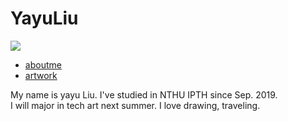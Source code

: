 <!DOCTYPE html>

<html>
<head>
  <tytle></tytle>
  
<link href="layout.css" rel="stylesheet" type="text/css">

</head>

<body>

<div id="HEADER">
  <h1>YayuLiu</h1>
</div>
<img src ="https://imgur.com/oqTkhy4" />

<div id="NAV">
  <ul>
    <li><a href="#">aboutme</a></li>
    <li><a href="#">artwork</a></li>
  </ul>
</div>

<div id="CONTENT">

<p>My name is yayu Liu. I've studied in NTHU IPTH since Sep. 2019.<br >
I will major in tech art next summer. I love drawing, traveling.<br ></p>
</div>

</body>
</html>
